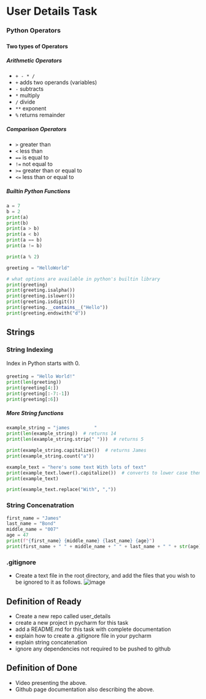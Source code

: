 # User Details Task
### Python Operators
###
#### Two types of Operators
##### Arithmetic Operators
- `+ - * /`
- `+` adds two operands (variables)
- `-` subtracts
- `*` multiply
- `/` divide
- `**` exponent
- `%` returns remainder
##### Comparison Operators 
- `>` greater than
- `<` less than
- `==` is equal to
- `!=` not equal to
- `>=` greater than or equal to
- `<=` less than or equal to
##### Builtin Python Functions
```python
a = 7
b = 2
print(a)
print(b)
print(a > b)
print(a < b)
print(a == b)
print(a != b)

print(a % 2)

greeting = "HelloWorld"

# what options are available in python's builtin library
print(greeting)
print(greeting.isalpha())
print(greeting.islower())
print(greeting.isdigit())
print(greeting.__contains__("Hello"))
print(greeting.endswith("d"))
```
## Strings
### String Indexing

Index in Python starts with 0.
####
```python
greeting = "Hello World!"
print(len(greeting))
print(greeting[4:])
print(greeting[:-7:-1])
print(greeting[:6])
```
##### More String functions
```python
example_string = "james         "
print(len(example_string))  # returns 14
print(len(example_string.strip(" ")))  # returns 5

print(example_string.capitalize())  # returns James
print(example_string.count("a"))

example_text = "here's some text With lots of text"
print(example_text.lower().capitalize())  # converts to lower case then capitalizes the string
print(example_text)

print(example_text.replace("With", ","))
```
### String Concenatration
```python
first_name = "James"
last_name = "Bond"
middle_name = "007"
age = 47
print(f"{first_name} {middle_name} {last_name} {age}")
print(first_name + " " + middle_name + " " + last_name + " " + str(age))
```
### .gitignore
- Create a text file in the root directory, and add the files that you wish to be ignored to it as follows.
![image](https://user-images.githubusercontent.com/110126036/182197546-413828be-18b9-412a-abd6-6d119de7e411.png)

###
## Definition of Ready 
- Create a new repo called user_details
- create a new project in pycharm for this task
- add a README.md for this task with complete documentation
- explain how to create a .gitignore file in your pycharm
- explain string concatenation 
- ignore any dependencies not required to be pushed to github

## Definition of Done
- Video presenting the above.
- Github page documentation also describing the above.
